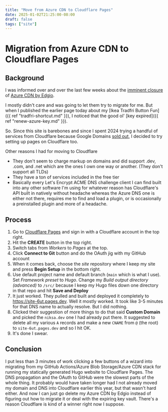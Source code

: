 ```yaml
---
title: "Move from Azure CDN to Cloudflare Pages"
date: 2025-01-02T21:25:00-08:00
draft: false
tags: ["site"]
---
```


# Migration from Azure CDN to Cloudflare Pages

## Background
I was informed over and over the last few weeks about the [imminent closure](https://www.theregister.com/2025/01/02/microsoft_endpoint_change/) of [Azure CDN by Edgio](https://learn.microsoft.com/en-us/azure/cdn/edgio-retirement-faq).

I mostly didn't care and was going to let them try to migrate for me. But when I published the earlier page today about my [Ikea Tradfri Button Fun]({{ ref "tradfri-shortcut.md" }}), I noticed that the good ol' [key expired]({{ ref "renew-azure-key.md" }}).

So. Since this site is barebones and since I spent 2024 trying a handful of services from Cloudflare because Google Domains [sold out](https://www.theregister.com/2023/06/18/google_domains_shutting_down/), I decided to try setting up pages on Cloudflare too.

Other reasons I had for moving to Cloudflare
- They don't seem to charge markup on domains and did support .dev, .com, and .net which are the ones I own one way or another. (They don't support all TLDs)
- They have a ton of services included in the free tier
- Basically every Let's Encrypt ACME DNS challenge client I can find built into any other software I'm using for whatever reason has Cloudflare's API built in natively without headache whereas the Azure DNS one is either not there, requires me to find and load a plugin, or is occasionally a preinstalled plugin and more of a headache.

## Process
1. Go to [Cloudflare Pages](https://pages.cloudflare.com/) and sign in with a Cloudflare account in the top right.
2. Hit the **CREATE** button in the top right.
3. Switch tabs from *Workers* to *Pages* at the top.
4. Click **Connect to Git** button and do the OAuth jig with my GitHub account
5. When it comes back, choose the *site* repository where I keep my site and press **Begin Setup** in the bottom right.
6. Use default project name and default branch (`main` which is what I use). Set *Framework preset* to *Hugo*. Change my *Build output directory (advanced)* to `/src/` because I keep my Hugo files down one directory in that repo and hit **Save and Deploy**
7. It just worked. They pulled and built and deployed it completely to https://site-6ut.pages.dev. Well it mostly worked. It took like 3-5 minutes for that DNS name to actually resolve. But I did nothing.
8. Clicked their suggestion of more things to do that said **Custom Domain** and picked the `niksa.dev` one I had already put there. It suggested to delete all my various `A` records and make a new `CNAME` from `@` (the root) to `site-6ut.pages.dev` and so I hit OK.
9. It's done I swear.

## Conclusion
I put less than 3 minutes of work clicking a few buttons of a wizard into migrating from my GitHub Actions/Azure Blob Storage/Azure CDN stack for running my statically generated Hugo website to Cloudflare Pages. The DNS propagation and the OAuth to GitHub were the slowest parts of the whole thing. It probably would have taken longer had I not already moved my domain and DNS into Cloudflare earlier this year, but that wasn't hard either. And now I can just go delete my Azure CDN by Edgio instead of figuring out how to migrate it or deal with the expiring key vault. There's a reason Cloudflare is kind of a winner right now I suppose.

